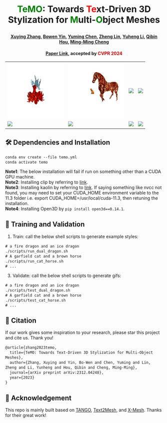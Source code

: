 # <p align="center"> <font color=#008000>TeMO</font>: Towards <font color=#FF0000>Te</font>xt-Driven 3D Stylization for <font color=#008000>M</font>ulti-<font color=#008000>O</font>bject Meshes </p>

####  <p align="center"> [Xuying Zhang](https://zhangxuying1004.github.io), [Bowen Yin](https://scholar.google.com/citations?hl=zh-CN&user=xr_FRrEAAAAJ), [Yuming Chen](https://scholar.google.com/citations?user=EweNbRAAAAAJ&hl=zh-CN), [Zheng Lin](https://scholar.google.com/citations?user=aCKl1R0AAAAJ&hl=zh-CN), [Yuheng Li](), [Qibin Hou](https://scholar.google.com/citations?user=fF8OFV8AAAAJ&hl=zh-CN), [Ming-Ming Cheng](https://scholar.google.com/citations?user=huWpVyEAAAAJ&hl=zh-CN)</p>

#### <p align="center"> [Paper Link](https://arxiv.org/pdf/2312.04248.pdf), accepted by <font color=#dd0000>CVPR 2024</font></p>


<table class="gif_table">
  <tbody>
    <tr>
     <td class="gif_td1"><img src="images/a-fire-dragon-an-ice-dragon.gif" width="180"/></td>
     <td class="gif_td2"><img src="images/A garfield cat and a brown horse.gif" width="180"/></td>
     <td class="gif_td3"><img src="images/a wicker vase and a candle in jeans.gif.gif" width="180"/></td>
     <td class="gif_td4"><img src="images/superman-ice-whale-fire-dragon.gif" width="180"/></td>
   </tr>
    <tr>
     <td class="gif_td1"><img src="images/A ginger cat is sitting on a grey leather sofa.gif" width="180"/></td>
     <td class="gif_td2"><img src="images/The batman is laying on a brick bed.gif" width="180"/></td>
     <td class="gif_td3"><img src="images/A brown squirrel is sitting on a bark chair.gif" width="180"/></td>
     <td class="gif_td4"><img src="images/A blue steel lamp and a cactus vase are placed on a wood table.gif" width="180"/></td>
   </tr>
  </tbody>
</table>

## 🛠️ Dependencies and Installation
```
conda env create --file temo.yml
conda activate temo
```
**Note1**: The below installation will fail if run on something other than a CUDA GPU machine.   
**Note2**: Installing clip by referring to [link](https://github.com/openai/CLIP.git).    
**Note3**: Installing kaolin by referring to [link](https://github.com/NVIDIAGameWorks/kaolin). If saying something like nvcc not found, you may need to set your CUDA_HOME environment variable to the 11.3 folder i.e. export CUDA_HOME=/usr/local/cuda-11.3, then retuning the installation.    
**Note4**: Installing Open3D by ```pip install open3d==0.14.1```.  

## 🤖 Training and Validation
1. Train: call the below shell scripts to generate example styles:
```
# a fire dragon and an ice dragon
./scripts/run_dual_dragon.sh
# A garfield cat and a brown horse
./scripts/run_cat_horse.sh
# ...
```

3. Validate: call the below shell scripts to generate gifs:
```
# a fire dragon and an ice dragon
./scripts/test_dual_dragon.sh
# A garfield cat and a brown horse
./scripts/test_cat_horse.sh
# ...
```

## 📖 Citation

If our work gives some inspiration to your research, please star this project and cite us. Thank you!

```
@article{zhang2023temo,
  title={TeMO: Towards Text-Driven 3D Stylization for Multi-Object Meshes},
  author={Zhang, Xuying and Yin, Bo-Wen and Chen, Yuming and Lin, Zheng and Li, Yunheng and Hou, Qibin and Cheng, Ming-Ming},
  journal={arXiv preprint arXiv:2312.04248},
  year={2023}
}
```
## 🤝 Acknowledgement
This repo is mainly built based on [TANGO](https://github.com/Gorilla-Lab-SCUT/tango), [Text2Mesh](https://github.com/threedle/text2mesh), and [X-Mesh](https://github.com/xmu-xiaoma666/X-Mesh). Thanks for their great work!
